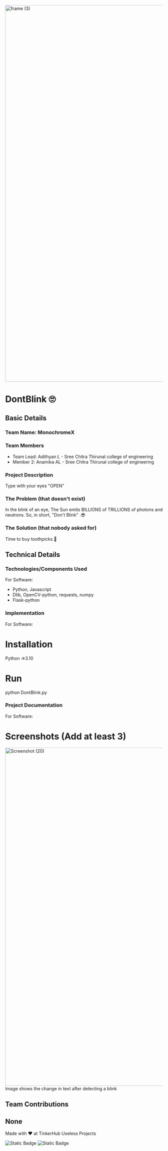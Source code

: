 <img width="3188" height="1202" alt="frame (3)" src="https://github.com/user-attachments/assets/517ad8e9-ad22-457d-9538-a9e62d137cd7" />


# DontBlink 🙄


## Basic Details
### Team Name: MonochromeX


### Team Members
- Team Lead: Adithyan L - Sree Chitra Thirunal college of engineering
- Member 2: Anamika AL - Sree Chitra Thirunal college of engineering

### Project Description
Type with your eyes "OPEN"

### The Problem (that doesn't exist)
In the blink of an eye, The Sun emits BILLIONS of TRILLIONS of photons and neutrons. So, in short, "Don't Blink" .😎

### The Solution (that nobody asked for)
Time to buy toothpicks.🙂

## Technical Details
### Technologies/Components Used
For Software:
- Python, Javascript
- Dlib, OpenCV-python, requests, numpy
- Flask-python
  
### Implementation
For Software:
# Installation
Python =>3.10

# Run
python DontBlink.py

### Project Documentation
For Software:
  

# Screenshots (Add at least 3)
<img width="1920" height="1080" alt="Screenshot (20)" src="https://github.com/user-attachments/assets/3dc716db-724f-41cc-b2bc-e27748a42991" />
Image shows the change in text after detecting a blink

## Team Contributions
None
---
Made with ❤️ at TinkerHub Useless Projects 

![Static Badge](https://img.shields.io/badge/TinkerHub-24?color=%23000000&link=https%3A%2F%2Fwww.tinkerhub.org%2F)
![Static Badge](https://img.shields.io/badge/UselessProjects--25-25?link=https%3A%2F%2Fwww.tinkerhub.org%2Fevents%2FQ2Q1TQKX6Q%2FUseless%2520Projects)



